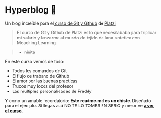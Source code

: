 # Hyperblog 💚

Un blog increíble para el[ curso de Git y Github](https://platzi.com/cursos/git-github/ " curso de Git y Github") de [Platzi](https://platzi.com/ "Platzi")
> El curso de Git y Github de Platzi es lo que necesitababa para triplicar
mi salario y lanzarme al mundo de tejido de lana sintetica con Meaching
Learning

> - niñita

En este curso vemos de todo:
* Todos los comandos de Git
* El flujo de trabaho de Github
* El amor por las buenas practicas
* Trucos muy locos del profesor
* Las multiples personalidades de Freddy

Y como un amable recordatorio: **Este readme.md es un chiste**.  Diseñado para el ejemplo. Si llegas acá NO TE LO TOMES EN SERIO y mejor ve [**a ver el curso**](https://platzi.com/cursos/git-github/ "a ver el curso").
